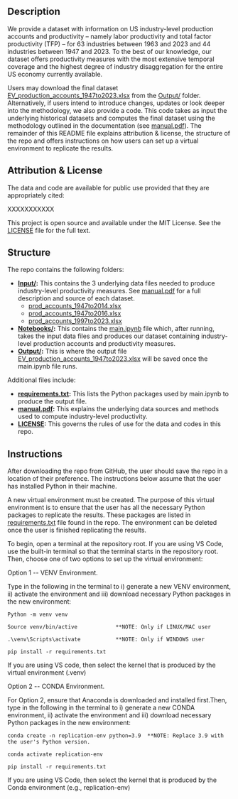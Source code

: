 ## Description

We provide a dataset with information on US industry-level production accounts and productivity – namely labor productivity and total factor productivity (TFP) – for 63 industries between 1963 and 2023 and 44 industries between 1947 and 2023. To the best of our knowledge, our dataset offers productivity measures with the most extensive temporal coverage and the highest degree of industry disaggregation for the entire US economy currently available. 

Users may download the final dataset [EV_production_accounts_1947to2023.xlsx](Output/EV_production_accounts_1947to2023.xlsx) from the [Output/](Output/) folder. Alternatively, if users intend to introduce changes, updates or look deeper into the methodology, we also provide a code. This code takes as input the underlying historical datasets and computes the final dataset using the methodology outlined in the documentation (see [manual.pdf](manual.pdf)). The remainder of this README file explains attribution & license, the structure of the repo and offers instructions on how users can set up a virtual environment to replicate the results.

## Attribution & License

The data and code are available for public use provided that they are appropriately cited:

XXXXXXXXXXX

This project is open source and available under the MIT License. See the [LICENSE](LICENSE) file for the full text.

## Structure

The repo contains the following folders:

- **[Input/](Input/):** This contains the 3 underlying data files needed to produce industry-level productivity measures. See [manual.pdf](manual.pdf) for a full description and source of each dataset. 
	- [prod_accounts_1947to2014.xlsx](Input/prod_accounts_1947to2014.xlsx) 
	- [prod_accounts_1947to2016.xlsx](Input/prod_accounts_1947to2016.xlsx)
	- [prod_accounts_1997to2023.xlsx](Input/prod_accounts_1997to2023.xlsx)
- **[Notebooks/](Notebooks/):** This contains the [main.ipynb](Notebooks/main.ipynb) file which, after running, takes the input data files and produces our dataset containing industry-level production accounts and productivity measures.
- **[Output/](Output/):** This is where the output file [EV_production_accounts_1947to2023.xlsx](Output/EV_production_accounts_1947to2023.xlsx) will be saved once the main.ipynb file runs.

Additional files include:

- **[requirements.txt](requirements.txt):** This lists the Python packages used by main.ipynb to produce the output file.
- **[manual.pdf](manual.pdf):** This explains the underlying data sources and methods used to compute industry-level productivity.
- **[LICENSE](LICENSE):** This governs the rules of use for the data and codes in this repo.


## Instructions

After downloading the repo from GitHub, the user should save the repo in a location of their preference. The instructions below assume that the user has installed Python in their machine.

A new virtual environment must be created. The purpose of this virtual environment is to ensure that the user has all the necessary Python packages  to replicate the results. These packages are listed in [requirements.txt](requirements.txt) file found in the repo. The environment can be deleted once the user is finished replicating the results.

To begin, open a terminal at the repository root. If you are using VS Code, use the built-in terminal so that the terminal starts in the repository root. Then, choose one of two options to set up the virtual environment:

Option 1 -- VENV Environment.

Type in the following in the terminal to i) generate a new VENV environment, ii) activate the environment and iii) download necessary Python packages in the new environment:

```
Python -m venv venv

Source venv/bin/active			  **NOTE: Only if LINUX/MAC user

.\venv\Scripts\activate           **NOTE: Only if WINDOWS user

pip install -r requirements.txt
```
If you are using VS code, then select the kernel that is produced by the virtual environment (.venv)

Option 2 -- CONDA Environment.


For Option 2, ensure that Anaconda is downloaded and installed first.Then, type in the following in the terminal to i) generate a new CONDA environment, ii) activate the environment and iii) download necessary Python packages in the new environment:


```
conda create -n replication-env python=3.9  **NOTE: Replace 3.9 with the user's Python version.

conda activate replication-env

pip install -r requirements.txt
```
If you are using VS Code, then select the kernel that is produced by the Conda environment (e.g., replication-env)
























